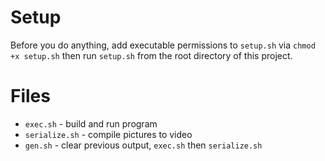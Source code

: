 # Setup

Before you do anything, add executable permissions to `setup.sh` via `chmod +x setup.sh` then run `setup.sh` from the root directory of this project.

# Files
* `exec.sh` - build and run program
* `serialize.sh` - compile pictures to video
* `gen.sh` - clear previous output, `exec.sh` then `serialize.sh`